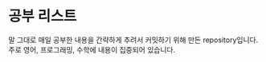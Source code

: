 # 공부 리스트  


말 그대로 매일 공부한 내용을 간략하게 추려서 커밋하기 위해 만든 repository입니다.  
주로 영어, 프로그래밍, 수학에 내용이 집중되어 있습니다.  



